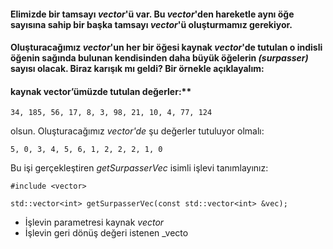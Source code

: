 #### Elimizde bir tamsayı _vector_'ü var. Bu _vector_'den hareketle aynı öğe sayısına sahip bir başka tamsayı _vector_'ü oluşturmamız gerekiyor.

#### Oluşturacağımız _vector_'un her bir öğesi kaynak _vector_'de tutulan o indisli öğenin sağında bulunan kendisinden daha büyük öğelerin _(surpasser)_ sayısı olacak. Biraz karışık mı geldi? Bir örnekle açıklayalım:

#### kaynak vector’ümüzde tutulan değerler:**

```
34, 185, 56, 17, 8, 3, 98, 21, 10, 4, 77, 124
```

olsun. Oluşturacağımız *vector'de* şu değerler tutuluyor olmalı:

```
5, 0, 3, 4, 5, 6, 1, 2, 2, 2, 1, 0
```

Bu işi gerçekleştiren *getSurpasserVec* isimli işlevi tanımlayınız:

```
#include <vector>
 
std::vector<int> getSurpasserVec(const std::vector<int> &vec);
```

+ İşlevin parametresi kaynak _vector_
+ İşlevin geri dönüş değeri istenen _vecto
